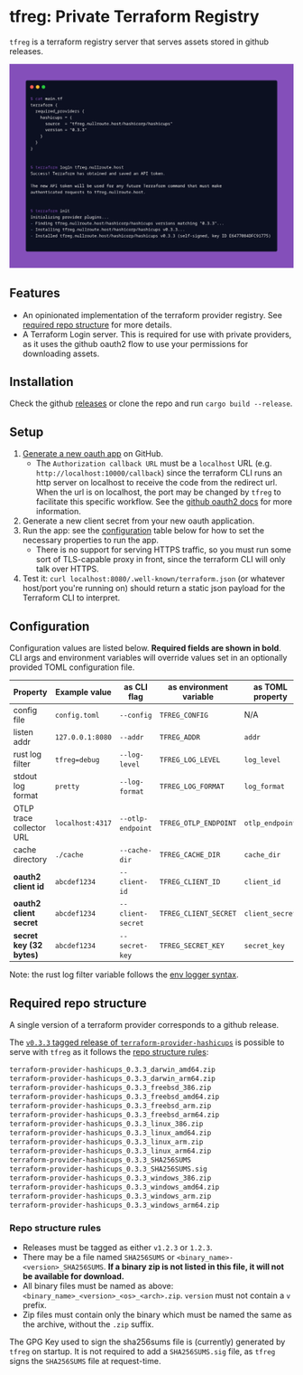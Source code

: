 # tfreg: Private Terraform Registry

`tfreg` is a terraform registry server that serves assets stored in github releases.

![Demo terminal output of tfreg workflow](.github/images/demo.png)

## Features
- An opinionated implementation of the terraform provider registry. See [required repo structure](#required-repo-structure) for more details.
- A Terraform Login server. This is required for use with private providers, as it uses the github oauth2 flow to use your permissions for downloading assets.

## Installation
Check the github [releases](https://github.com/mattclement/tfreg/releases) or clone the repo and run `cargo build --release`.

## Setup
1. [Generate a new oauth app](https://github.com/settings/applications/new) on GitHub.
    - The `Authorization callback URL` must be a `localhost` URL (e.g. `http://localhost:10000/callback`) since the terraform CLI runs an http server on localhost to receive the code from the redirect url. When the url is on localhost, the port may be changed by `tfreg` to facilitate this specific workflow. See the [github oauth2 docs](https://docs.github.com/en/developers/apps/building-oauth-apps/authorizing-oauth-apps#localhost-redirect-urls) for more information.
2. Generate a new client secret from your new oauth application.
4. Run the app: see the [configuration](#configuration) table below for how to set the necessary properties to run the app.
    - There is no support for serving HTTPS traffic, so you must run some sort of TLS-capable proxy in front, since the terraform CLI will only talk over HTTPS.
5. Test it: `curl localhost:8080/.well-known/terraform.json` (or whatever host/port you're running on) should return a static json payload for the Terraform CLI to interpret.

## Configuration

Configuration values are listed below. **Required fields are shown in bold**. CLI args and environment variables will override values set in an optionally provided TOML configuration file.

| Property                  | Example value    | as CLI flag        | as environment variable | as TOML property |
| ------------------------- | ---------------- | ------------------ | ----------------------- | ---------------- |
| config file               | `config.toml`    | `--config`         | `TFREG_CONFIG`          | N/A              |
| listen addr               | `127.0.0.1:8080` | `--addr`           | `TFREG_ADDR`            | `addr`           |
| rust log filter           | `tfreg=debug`    | `--log-level`      | `TFREG_LOG_LEVEL`       | `log_level`      |
| stdout log format         | `pretty`         | `--log-format`     | `TFREG_LOG_FORMAT`      | `log_format`     |
| OTLP trace collector URL  | `localhost:4317` | `--otlp-endpoint`  | `TFREG_OTLP_ENDPOINT`   | `otlp_endpoint`  |
| cache directory           | `./cache`        | `--cache-dir`      | `TFREG_CACHE_DIR`       | `cache_dir`      |
| **oauth2 client id**      | `abcdef1234`     | `--client-id`      | `TFREG_CLIENT_ID`       | `client_id`      |
| **oauth2 client secret**  | `abcdef1234`     | `--client-secret`  | `TFREG_CLIENT_SECRET`   | `client_secret`  |
| **secret key (32 bytes)** | `abcdef1234`     | `--secret-key`     | `TFREG_SECRET_KEY`      | `secret_key`     |

Note: the rust log filter variable follows the [env logger syntax](https://docs.rs/env_logger/0.9.0/env_logger/#enabling-logging).

## Required repo structure

A single version of a terraform provider corresponds to a github release.

The [`v0.3.3` tagged release of `terraform-provider-hashicups`](https://github.com/hashicorp/terraform-provider-hashicups/releases/tag/v0.3.3) is possible to serve with `tfreg` as it follows the [repo structure rules](#repo-structure-rules):
```
terraform-provider-hashicups_0.3.3_darwin_amd64.zip
terraform-provider-hashicups_0.3.3_darwin_arm64.zip
terraform-provider-hashicups_0.3.3_freebsd_386.zip
terraform-provider-hashicups_0.3.3_freebsd_amd64.zip
terraform-provider-hashicups_0.3.3_freebsd_arm.zip
terraform-provider-hashicups_0.3.3_freebsd_arm64.zip
terraform-provider-hashicups_0.3.3_linux_386.zip
terraform-provider-hashicups_0.3.3_linux_amd64.zip
terraform-provider-hashicups_0.3.3_linux_arm.zip
terraform-provider-hashicups_0.3.3_linux_arm64.zip
terraform-provider-hashicups_0.3.3_SHA256SUMS
terraform-provider-hashicups_0.3.3_SHA256SUMS.sig
terraform-provider-hashicups_0.3.3_windows_386.zip
terraform-provider-hashicups_0.3.3_windows_amd64.zip
terraform-provider-hashicups_0.3.3_windows_arm.zip
terraform-provider-hashicups_0.3.3_windows_arm64.zip
```

### Repo structure rules
- Releases must be tagged as either `v1.2.3` or `1.2.3`.
- There may be a file named `SHA256SUMS` or `<binary_name>-<version>_SHA256SUMS`. **If a binary zip is not listed in this file, it will not be available for download.**
- All binary files must be named as above: `<binary_name>_<version>_<os>_<arch>.zip`. `version` must not contain a `v` prefix.
- Zip files must contain only the binary which must be named the same as the archive, without the `.zip` suffix.

The GPG Key used to sign the sha256sums file is (currently) generated by `tfreg` on startup. It is not required to add a `SHA256SUMS.sig` file, as `tfreg` signs the `SHA256SUMS` file at request-time.

